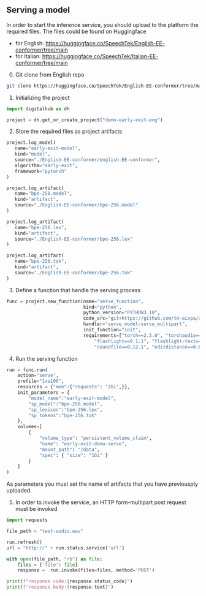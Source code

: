 ## Serving a model
In order to start the inference service, you should upload to the platform the required files.
The files could be found on Huggingface
- for English: https://huggingface.co/SpeechTek/English-EE-conformer/tree/main
- for Italian: https://huggingface.co/SpeechTek/Italian-EE-conformer/tree/main

0. Git clone from English repo
```Bash
git clone https://huggingface.co/SpeechTek/English-EE-conformer/tree/main
```


1. Initializing the project
 ```Python
import digitalhub as dh

project = dh.get_or_create_project("demo-early-exit-eng")
```


2. Store the required files as project artifacts
 ```Python
 project.log_model(
    name="early-exit-model",
    kind="model",
    source="./English-EE-conformer/english-EE-conformer",
    algorithm="early-exit",
    framework="pytorch"
)

project.log_artifact(
    name="bpe-256.model",
    kind="artifact",
    source="./English-EE-conformer/bpe-256.model"
)

project.log_artifact(
    name="bpe-256.lex",
    kind="artifact",
    source="./English-EE-conformer/bpe-256.lex"
)

project.log_artifact(
    name="bpe-256.tok",
    kind="artifact",
    source="./English-EE-conformer/bpe-256.tok"
)
```


3. Define a function that handle the serving process
```Python
func = project.new_function(name="serve_function",
                            kind="python",
                            python_version="PYTHON3_10",
                            code_src="git+https://github.com/tn-aixpa/audio-early-exit-transformer",
                            handler="serve_model:serve_multipart",
                            init_function="init",
                            requirements=["torch==2.5.0", "torchaudio==2.5.0", "tensorboard==2.18.0",
                                "flashlight==0.1.1", "flashlight-text==0.0.7", "sentencepiece==0.2.0",
                                "soundfile==0.12.1", "editdistance==0.8.1", "multipart==1.2.1"])
```


4. Run the serving function
```Python
run = func.run(
    action="serve",
    profile="1xa100",
    resources = {"mem":{"requests": "2Gi",}},
    init_parameters = {
        "model_name":"early-exit-model",
        "sp_model":"bpe-256.model",
        "sp_lexicon":"bpe-256.lex",
        "sp_tokens":"bpe-256.tok"
    },    
    volumes=[
        {
            "volume_type": "persistent_volume_claim",
            "name": "early-exit-demo-serve",
            "mount_path": "/data",
            "spec": { "size": "1Gi" }        
        }
    ]
)
```
As parameters you must set the name of artifacts that you have previousply uploaded.


5. In order to invoke the service, an HTTP form-multipart post request must be invoked
```Python
import requests

file_path = "test-audio.wav"

run.refresh()
url = "http://" + run.status.service['url']

with open(file_path, "rb") as file:
    files = {'file': file}
    response =  run.invoke(files=files, method='POST')

print(f"response code:{response.status_code}")
print(f"response body:{response.text}")
```

